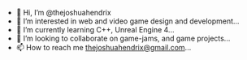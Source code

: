 - 👋 Hi, I’m @thejoshuahendrix
- 👀 I’m interested in web and video game design and development...
- 🌱 I’m currently learning C++, Unreal Engine 4...
- 💞️ I’m looking to collaborate on game-jams, and game projects...
- 📫 How to reach me thejoshuahendrix@gmail.com...

<!---
thejoshuahendrix/thejoshuahendrix is a ✨ special ✨ repository because its `README.md` (this file) appears on your GitHub profile.
You can click the Preview link to take a look at your changes.
--->
